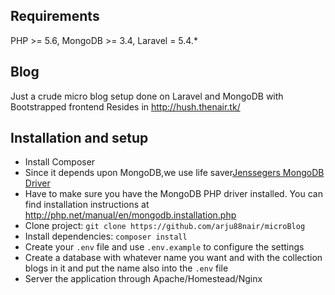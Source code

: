 ## Requirements

PHP >= 5.6, 
MongoDB >= 3.4,
Laravel = 5.4.*

## Blog
Just a crude micro blog setup done on Laravel and MongoDB with Bootstrapped frontend
Resides in http://hush.thenair.tk/

## Installation and setup
* Install Composer 
* Since it depends upon MongoDB,we use life saver[Jenssegers MongoDB Driver](https://github.com/jenssegers/Laravel-MongoDB)
* Have to make sure you have the MongoDB PHP driver installed. You can find installation instructions at http://php.net/manual/en/mongodb.installation.php 
* Clone project: `git clone https://github.com/arju88nair/microBlog `
* Install dependencies: `composer install`
* Create your `.env` file and use `.env.example` to configure the settings
* Create a database with whatever name you want and with the collection blogs in it and put the name also into the `.env` file
* Server the application through Apache/Homestead/Nginx
